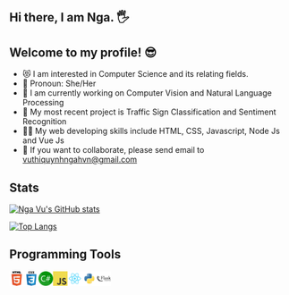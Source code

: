 ## Hi there, I am Nga. 🖐
## Welcome to my profile! 😎

- 😻 I am interested in Computer Science and its relating fields.
- 👩 Pronoun: She/Her
- 🤖 I am currently working on Computer Vision and Natural Language Processing
- 🦚 My most recent project is Traffic Sign Classification and Sentiment Recognition
- 🐱‍👓 My web developing skills include HTML, CSS, Javascript, Node Js and Vue Js
- 🤝 If you want to collaborate, please send email to vuthiquynhngahvn@gmail.com

## Stats

[![Nga Vu's GitHub stats](https://github-readme-stats.vercel.app/api?username=ngavu2004)](https://github.com/anuraghazra/github-readme-stats)

[![Top Langs](https://github-readme-stats.vercel.app/api/top-langs/?username=ngavu2004)](https://github.com/anuraghazra/github-readme-stats)

## Programming Tools


<img align="left" alt="HTML5" width="26px" src="https://raw.githubusercontent.com/github/explore/80688e429a7d4ef2fca1e82350fe8e3517d3494d/topics/html/html.png" />
<img align="left" alt="CSS3" width="26px" src="https://raw.githubusercontent.com/github/explore/80688e429a7d4ef2fca1e82350fe8e3517d3494d/topics/css/css.png" />
<img align="left" alt="CSharp" width="26px" src="https://raw.githubusercontent.com/github/explore/80688e429a7d4ef2fca1e82350fe8e3517d3494d/topics/csharp/csharp.png" />
<img align="left" alt="JavaScript" width="26px" src="https://raw.githubusercontent.com/github/explore/80688e429a7d4ef2fca1e82350fe8e3517d3494d/topics/javascript/javascript.png" />
<img align="left" alt="React" width="26px" src="https://raw.githubusercontent.com/github/explore/80688e429a7d4ef2fca1e82350fe8e3517d3494d/topics/react/react.png" />

<img align="left" alt="python" width="26px" src="https://raw.githubusercontent.com/github/explore/80688e429a7d4ef2fca1e82350fe8e3517d3494d/topics/python/python.png" />
<img align="left" alt="flask" width="26px" src="https://raw.githubusercontent.com/github/explore/80688e429a7d4ef2fca1e82350fe8e3517d3494d/topics/flask/flask.png" />



